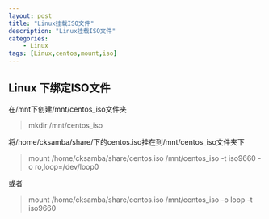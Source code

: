 ```yaml
---
layout: post  
title: "Linux挂载ISO文件"  
description: "Linux挂载ISO文件"  
categories:
    - Linux
tags: [Linux,centos,mount,iso]  
---  
```


## Linux 下绑定ISO文件 ##  
在/mnt下创建/mnt/centos_iso文件夹
>mkdir /mnt/centos_iso
    
将/home/cksamba/share/下的centos.iso挂在到/mnt/centos_iso文件夹下
>mount /home/cksamba/share/centos.iso /mnt/centos_iso -t iso9660 -o ro,loop=/dev/loop0

或者
>mount  /home/cksamba/share/centos.iso /mnt/centos_iso -o loop -t iso9660
